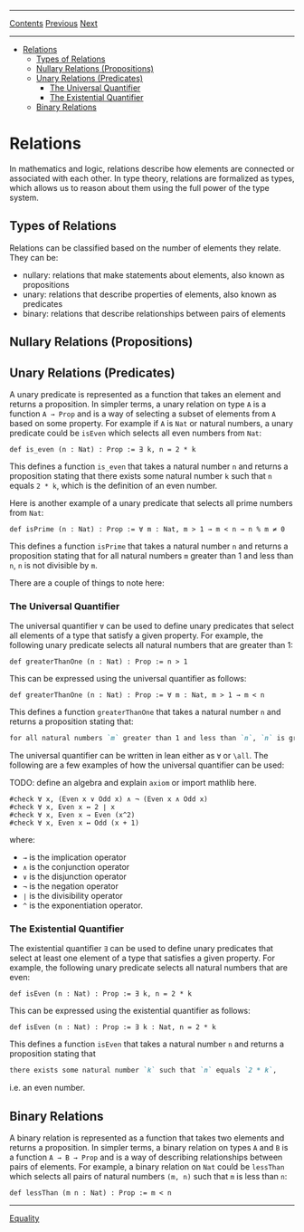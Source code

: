 ****
[Contents](contents.html)
[Previous](Types.universe.html)
[Next](Types.equality.html)

<!-- START doctoc generated TOC please keep comment here to allow auto update -->
<!-- DON'T EDIT THIS SECTION, INSTEAD RE-RUN doctoc TO UPDATE -->
****

- [Relations](#relations)
    - [Types of Relations](#types-of-relations)
    - [Nullary Relations (Propositions)](#nullary-relations-propositions)
    - [Unary Relations (Predicates)](#unary-relations-predicates)
        - [The Universal Quantifier](#the-universal-quantifier)
        - [The Existential Quantifier](#the-existential-quantifier)
    - [Binary Relations](#binary-relations)


# Relations

In mathematics and logic, relations describe how elements are connected or associated with each other. In type theory, relations are formalized as types, which allows us to reason about them using the full power of the type system.

## Types of Relations

Relations can be classified based on the number of elements they relate. They can be:
- nullary: relations that make statements about elements, also known as propositions
- unary: relations that describe properties of elements, also known as predicates
- binary: relations that describe relationships between pairs of elements

## Nullary Relations (Propositions)

## Unary Relations (Predicates)

A unary predicate is represented as a function that takes an element and returns a proposition. In simpler terms, a unary relation on type `A` is a function `A → Prop` and is a way of selecting a subset of elements from `A` based on some property. For example if `A` is `Nat` or natural numbers, a unary predicate could be `isEven` which selects all even numbers from `Nat`:

```lean
def is_even (n : Nat) : Prop := ∃ k, n = 2 * k
```

This defines a function `is_even` that takes a natural number `n` and returns a proposition stating that there exists some natural number `k` such that `n` equals `2 * k`, which is the definition of an even number.

Here is another example of a unary predicate that selects all prime numbers from `Nat`:

```
def isPrime (n : Nat) : Prop := ∀ m : Nat, m > 1 → m < n → n % m ≠ 0
```

This defines a function `isPrime` that takes a natural number `n` and returns a proposition stating that for all natural numbers `m` greater than 1 and less than `n`, `n` is not divisible by `m`.

There are a couple of things to note here:

### The Universal Quantifier

The universal quantifier `∀` can be used to define unary predicates that select all elements of a type that satisfy a given property. For example, the following unary predicate selects all natural numbers that are greater than 1:

```lean
def greaterThanOne (n : Nat) : Prop := n > 1
```
This can be expressed using the universal quantifier as follows:

```lean
def greaterThanOne (n : Nat) : Prop := ∀ m : Nat, m > 1 → m < n
```

This defines a function `greaterThanOne` that takes a natural number `n` and returns a proposition stating that:

```markdown
for all natural numbers `m` greater than 1 and less than `n`, `n` is greater than `m`.
```

The universal quantifier can be written in lean either as `∀` or `\all`. The following are a few examples of how the universal quantifier can be used:

TODO: define an algebra and explain `axiom` or import mathlib here.

```lean
#check ∀ x, (Even x ∨ Odd x) ∧ ¬ (Even x ∧ Odd x)
#check ∀ x, Even x ↔ 2 ∣ x
#check ∀ x, Even x → Even (x^2)
#check ∀ x, Even x ↔ Odd (x + 1)
```

where:
- `→` is the implication operator
- `∧` is the conjunction operator
- `∨` is the disjunction operator
- `¬` is the negation operator
- `∣` is the divisibility operator
- `^` is the exponentiation operator.

### The Existential Quantifier

The existential quantifier `∃` can be used to define unary predicates that select at least one element of a type that satisfies a given property. For example, the following unary predicate selects all natural numbers that are even:

```lean
def isEven (n : Nat) : Prop := ∃ k, n = 2 * k
```

This can be expressed using the existential quantifier as follows:

```lean
def isEven (n : Nat) : Prop := ∃ k : Nat, n = 2 * k
```

This defines a function `isEven` that takes a natural number `n` and returns a proposition stating that

```markdown
there exists some natural number `k` such that `n` equals `2 * k`,
```

i.e. an even number.

## Binary Relations

A binary relation is represented as a function that takes two elements and returns a proposition. In simpler terms, a binary relation on types `A` and `B` is a function `A → B → Prop` and is a way of describing relationships between pairs of elements. For example, a binary relation on `Nat` could be `lessThan` which selects all pairs of natural numbers `(m, n)` such that `m` is less than `n`:

```lean
def lessThan (m n : Nat) : Prop := m < n
```




****
[Equality](./Types.equality.html)
